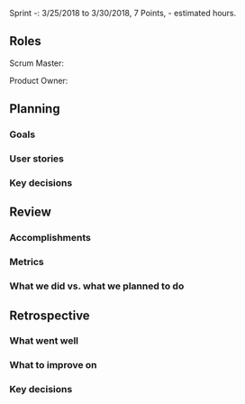 Sprint -: 3/25/2018 to 3/30/2018, 7 Points, - estimated hours.

## Roles

Scrum Master: 

Product Owner: 

## Planning

### Goals

### User stories

### Key decisions

## Review

### Accomplishments

### Metrics

### What we did vs. what we planned to do

## Retrospective

### What went well

### What to improve on

### Key decisions
